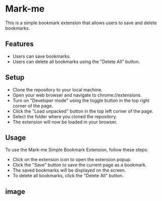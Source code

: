 # Mark-me
This is a simple bookmark extension that allows users to save and delete bookmarks.
## Features
- Users can save bookmarks.
- Users can delete all bookmarks using the "Delete All" button.
## Setup
- Clone the repository to your local machine.
- Open your web browser and navigate to chrome://extensions.
- Turn on "Developer mode" using the toggle button in the top right corner of the page.
- Click the "Load unpacked" button in the top left corner of the page.
- Select the folder where you cloned the repository.
- The extension will now be loaded in your browser.
## Usage
To use the Mark-me Simple Bookmark Extension, follow these steps:
- Click on the extension icon to open the extension popup.
- Click the "Save" button to save the current page as a bookmark.
- The saved bookmarks will be displayed on the screen.
- To delete all bookmarks, click the "Delete All" button.
## image
